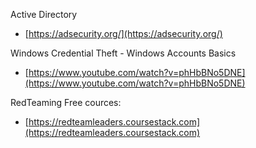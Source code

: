 Active Directory  
- [https://adsecurity.org/](https://adsecurity.org/)

Windows Credential Theft - Windows Accounts Basics
- [https://www.youtube.com/watch?v=phHbBNo5DNE](https://www.youtube.com/watch?v=phHbBNo5DNE)  

RedTeaming Free cources:  
- [https://redteamleaders.coursestack.com](https://redteamleaders.coursestack.com)  
